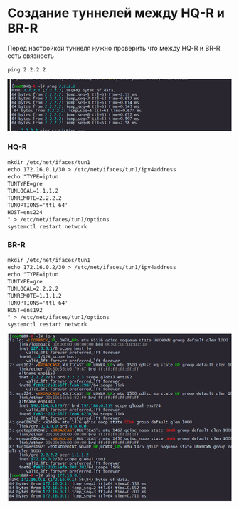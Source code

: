 # Создание туннелей между HQ-R и BR-R

Перед настройкой туннеля нужно проверить что между HQ-R и BR-R есть связность

```
ping 2.2.2.2
```

<p align="center">
  <img src="./pic1.png">
</p>

### HQ-R

```
mkdir /etc/net/ifaces/tun1
echo 172.16.0.1/30 > /etc/net/ifaces/tun1/ipv4address
echo "TYPE=iptun
TUNTYPE=gre
TUNLOCAL=1.1.1.2
TUNREMOTE=2.2.2.2
TUNOPTIONS='ttl 64'
HOST=ens224
" > /etc/net/ifaces/tun1/options
systemctl restart network
```

### BR-R

```
mkdir /etc/net/ifaces/tun1
echo 172.16.0.2/30 > /etc/net/ifaces/tun1/ipv4address
echo "TYPE=iptun
TUNTYPE=gre
TUNLOCAL=2.2.2.2
TUNREMOTE=1.1.1.2
TUNOPTIONS='ttl 64'
HOST=ens192
" > /etc/net/ifaces/tun1/options
systemctl restart network
```

<p align="center">
  <img src="./pic2.png">
</p>